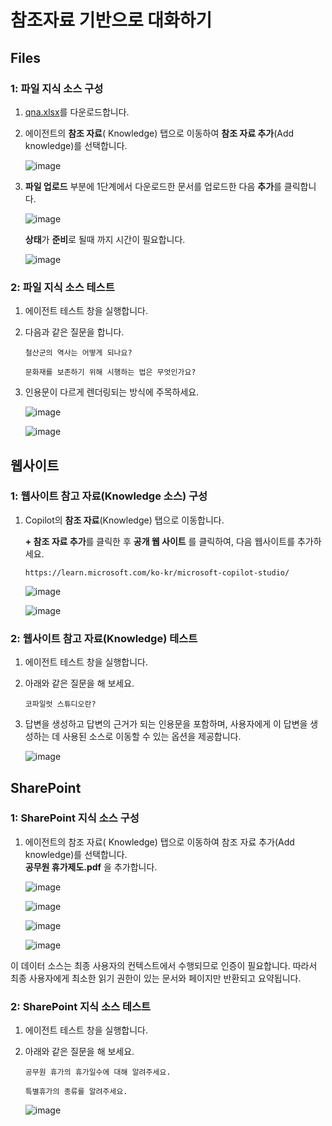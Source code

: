 # 참조자료 기반으로 대화하기

## Files
### 1: 파일 지식 소스 구성

1. [qna.xlsx](https://github.com/FDX-edu/20250325_CopilotStudio/blob/main/files/qna.xlsx)를 다운로드합니다.</br>

2. 에이전트의 **참조 자료**( Knowledge) 탭으로 이동하여 **참조 자료 추가**(Add knowledge)를 선택합니다.

    ![image](https://github.com/user-attachments/assets/f1e184a1-f907-4587-86d8-e31d019d76a7)

3. **파일 업로드** 부분에 1단계에서 다운로드한 문서를 업로드한 다음 **추가**를 클릭합니다.

    ![image](https://github.com/user-attachments/assets/136c66cb-692e-4029-83b0-f293948f9a59)
   
    **상태**가 **준비**로 될때 까지 시간이 필요합니다. 

    ![image](https://github.com/user-attachments/assets/66577def-ca3a-4482-b48b-5635ef9900b7)

   
### 2: 파일 지식 소스 테스트

1. 에이전트 테스트 창을 실행합니다.

2. 다음과 같은 질문을 합니다.
   
   ```
   철산군의 역사는 어떻게 되나요?
   ```
   ```
   문화재를 보존하기 위해 시행하는 법은 무엇인가요?
   ```

   
4. 인용문이 다르게 렌더링되는 방식에 주목하세요.

    ![image](https://github.com/user-attachments/assets/e096adf4-df00-473f-87f0-0b6307c8ec62)

    ![image](https://github.com/user-attachments/assets/43ac35dd-3310-4731-a67c-c0ff79150a73)
  
## 웹사이트
### 1: 웹사이트 참고 자료(Knowledge 소스) 구성

1. Copilot의 **참조 자료**(Knowledge) 탭으로 이동합니다.
   
    **+ 참조 자료 추가**를 클릭한 후 **공개 웹 사이트** 를 클릭하여, 다음 웹사이트를 추가하세요.
    ```
    https://learn.microsoft.com/ko-kr/microsoft-copilot-studio/
    ```
    
    ![image](https://github.com/user-attachments/assets/42eaf93f-e3f6-44df-960b-2a55f2b8e65f)


    ![image](https://github.com/user-attachments/assets/edd77d92-1790-4ad9-a934-3d0521519114)


### 2: 웹사이트 참고 자료(Knowledge) 테스트

1. 에이전트 테스트 창을 실행합니다.

2. 아래와 같은 질문을 해 보세요.

   ```
   코파일럿 스튜디오란?
   ```
   
3. 답변을 생성하고 답변의 근거가 되는 인용문을 포함하며, 사용자에게 이 답변을 생성하는 데 사용된 소스로 이동할 수 있는 옵션을 제공합니다.

   ![image](https://github.com/user-attachments/assets/17afbc0a-1797-430e-8e2e-6bf341dcaa5b)


## SharePoint
### 1: SharePoint 지식 소스 구성

1. 에이전트의 참조 자료( Knowledge) 탭으로 이동하여 참조 자료 추가(Add knowledge)를 선택합니다.</br>
   **공무원 휴가제도.pdf** 을 추가합니다.

    ![image](https://github.com/user-attachments/assets/a9969414-4bdc-40f9-9213-0cbab19496ee)

    ![image](https://github.com/user-attachments/assets/ce6ef2b3-84b4-4fd3-be2a-ef3d0729fe92)

    ![image](https://github.com/user-attachments/assets/c604d916-abde-4b04-b4bf-5fcae118b8a8)

    ![image](https://github.com/user-attachments/assets/8150c34c-bd7f-48dd-a63f-bc278b225040)

이 데이터 소스는 최종 사용자의 컨텍스트에서 수행되므로 인증이 필요합니다. 따라서 최종 사용자에게 최소한 읽기 권한이 있는 문서와 페이지만 반환되고 요약됩니다.

### 2: SharePoint 지식 소스 테스트

1. 에이전트 테스트 창을 실행합니다.

2. 아래와 같은 질문을 해 보세요.

   ```
   공무원 휴가의 휴가일수에 대해 알려주세요.
   ```
   ```
   특별휴가의 종류를 알려주세요.
   ```

    ![image](https://github.com/user-attachments/assets/f704dcb9-23f2-444f-82d7-1369701d84b1)
